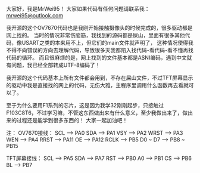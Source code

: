 大家好，我是MrWei95！
大家如果代码有任何问题请联系我：mrwei95@outlook.com

我开源的这个OV7670代码也是我刚开始接触摄像头的时候完成的，很多驱动都是网上找的。
当时的情况非常伤脑筋，我找到的源码都是屎山，里面有很多其他代码，像USART之类的本来用不上，但它们的main文件就声明了，
这种情况使得我不得不向错误的方向去理解代码，导致很多天我都陷入找代码-看代码-看不懂再找代码的循环。
而且很麻烦的是，网上找到的文件基本都是ASNI编码，遇到中文就有问题，我已经全部转成UTF-8编码了！

我开源的这个代码基本上所有文件都会用到，不存在屎山文件，不过TFT屏幕显示的驱动中我是直接找的网上的代码，无伤大雅，主程序里调用什么函数再去看就可以了。

至于为什么要用F1系列的芯片，这是因为我学32刚刚起步，只接触过F103C8T6，不过学习嘛，不管这东西做出来有什么意义，至少我做出来了，做出来的过程还是能学到很多东西的！
大家一起加油吧！

注：
OV7670接线：
SCL        -->        PA0
SDA        -->        PA1
VSY        -->        PA2
WRST       -->        PA3
WEN        -->        PA4
RRST       -->        PA11
OE         -->        PA12
RCLK       -->        PB5
D0 ~ D7    -->        PB8 ~ PB15

TFT屏幕接线：
SCL        -->        PA5
SDA        -->        PA7
RST        -->        PB0
A0         -->        PB1
CS         -->        PB6
BL         -->        PB7

